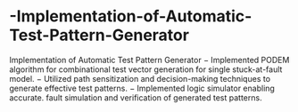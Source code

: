 # -Implementation-of-Automatic-Test-Pattern-Generator
 Implementation of Automatic Test Pattern Generator 
− Implemented PODEM algorithm for combinational test vector generation for single stuck-at-fault model.
− Utilized path sensitization and decision-making techniques to generate effective test patterns.
− Implemented logic simulator enabling accurate. fault simulation and verification of generated test patterns.
